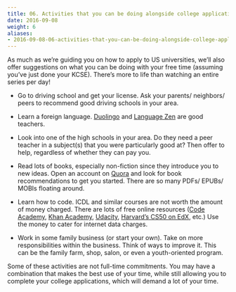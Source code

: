 ```yaml
---
title: 06. Activities that you can be doing alongside college applications
date: 2016-09-08
weight: 6
aliases:
- 2016-09-08-06-activities-that-you-can-be-doing-alongside-college-applications/
---
```


As much as we’re guiding you on how to apply to US universities, we’ll
also offer suggestions on what you can be doing with your free time
(assuming you’ve just done your KCSE). There’s more to life than
watching an entire series per day!

* Go to driving school and get your license. Ask your parents/
  neighbors/ peers to recommend good driving schools in your area.

* Learn a foreign language. [Duolingo](https://www.duolingo.com/) and
  [Language Zen](https://www.languagezen.com/courses) are good teachers.

* Look into one of the high schools in your area. Do they need a peer
  teacher in a subject(s) that you were particularly good at? Then offer
  to help, regardless of whether they can pay you.

* Read lots of books, especially non-fiction since they introduce you to
  new ideas. Open an account on [Quora](https://www.quora.com/) and look
  for book recommendations to get you started. There are so many PDFs/
  EPUBs/ MOBIs floating around.

* Learn how to code. ICDL and similar courses are not worth the amount
  of money charged. There are lots of free online resources ([Code
  Academy](https://www.codecademy.com/), [Khan
  Academy](https://www.khanacademy.org/computing/computer-programming),
  [Udacity](https://www.udacity.com/), [Harvard’s CS50 on
  EdX](https://www.edx.org/course/introduction-computer-science-harvardx-cs50x),
  etc.) Use the money to cater for internet data charges.

* Work in some family business (or start your own). Take on more
  responsibilities within the business. Think of ways to improve it.
  This can be the family farm, shop, salon, or even a youth-oriented
  program.

Some of these activities are not full-time commitments. You may have a
combination that makes the best use of your time, while still allowing
you to complete your college applications, which will demand a lot of
your time.
